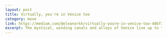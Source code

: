 ```yaml
---
layout: post
title: Virtually, you're in Venice too
category: move
link: https://medium.com/@eleanorkh/virtually-youre-in-venice-too-48bf30ce7f05
excerpt: The mystical, winding canals and alleys of Venice live up to their hype
---
```

